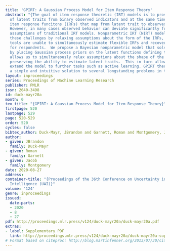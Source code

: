 ```yaml
---
title: 'GPIRT: A Gaussian Process Model for Item Response Theory'
abstract: "{The goal of item response theoretic (IRT) models is to provide estimates
  of latent traits from binary observed indicators and at the same time to learn the
  item response funcitons (IRFs) that map from latent trait to observed response.
  However, in many cases observed behavior can deviate significantly from the  parametric
  assumptions of traditional IRT models. Nonparametric IRT (NIRT) models overcome
  these challenges by relaxing assumptions about the form of the IRFs, but standard
  tools are unable to simultaneously estimate flexible IRFs and recover ability estimates
  for respondents.  We propose a Bayesian nonparametric model that solves this problem
  by placing Gaussian process priors on the latent functions defining the IRFs.  This
  allows us to simultaneously relax assumptions about the shape of the IRFs while
  preserving the ability to estimate latent traits.  This in turn allows us to easily
  extend the model to further tasks such as active learning. GPIRT therefore provides
  a simple and intuitive solution to several longstanding problems in the IRT literature.}"
layout: inproceedings
series: Proceedings of Machine Learning Research
publisher: PMLR
issn: 2640-3498
id: duck-mayr20a
month: 0
tex_title: "{GPIRT: A Gaussian Process Model for Item Response Theory}"
firstpage: 520
lastpage: 529
page: 520-529
order: 520
cycles: false
bibtex_author: Duck-Mayr, JBrandon and Garnett, Roman and Montgomery, Jacob
author:
- given: JBrandon
  family: Duck-Mayr
- given: Roman
  family: Garnett
- given: Jacob
  family: Montgomery
date: 2020-08-27
address: 
container-title: "{Proceedings of the 36th Conference on Uncertainty in Artificial
  Intelligence (UAI)}"
volume: '124'
genre: inproceedings
issued:
  date-parts:
  - 2020
  - 8
  - 27
pdf: http://proceedings.mlr.press/v124/duck-mayr20a/duck-mayr20a.pdf
extras:
- label: Supplementary PDF
  link: http://proceedings.mlr.press/v124/duck-mayr20a/duck-mayr20a-supp.pdf
# Format based on citeproc: http://blog.martinfenner.org/2013/07/30/citeproc-yaml-for-bibliographies/
---
```

